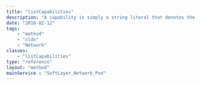 ```yaml
---
title: "listCapabilities"
description: "A capability is simply a string literal that denotes the availability of a feature. Capabilities are generally self describing, but any additional details concerning the implications of a capability will be documented elsewhere; usually by the Service or Operation related to it. "
date: "2018-02-12"
tags:
    - "method"
    - "sldn"
    - "Network"
classes:
    - "listCapabilities"
type: "reference"
layout: "method"
mainService : "SoftLayer_Network_Pod"
---
```

